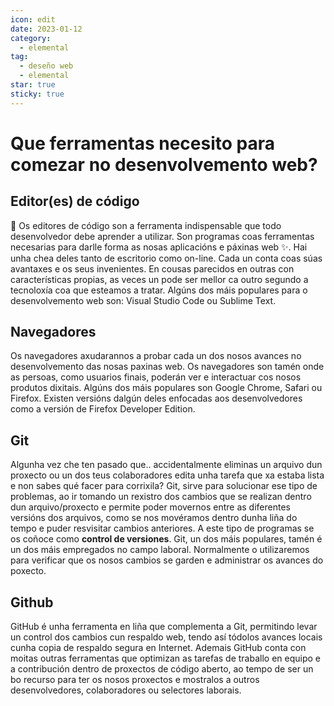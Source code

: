 ```yaml
---
icon: edit
date: 2023-01-12
category:
  - elemental
tag:
  - deseño web
  - elemental
star: true
sticky: true
---
```


# Que ferramentas necesito para comezar no desenvolvemento web?

## Editor(es) de código

 🤔 Os editores de código son a ferramenta indispensable que todo desenvolvedor debe aprender a utilizar. Son programas coas ferramentas necesarias para darlle forma as nosas aplicacións e páxinas web ✨. Hai unha chea deles tanto de escritorio como on-line. Cada un conta coas súas avantaxes e os seus invenientes. En cousas parecidos en outras con características propias, as veces un pode ser mellor ca outro segundo a tecnoloxía coa que esteamos a tratar.
Algúns dos máis populares para o desenvolvemento web son: Visual Studio Code ou Sublime Text.

## Navegadores

Os navegadores axudarannos a probar cada un dos nosos avances no desenvolvemento das nosas paxinas web. Os navegadores son tamén onde as persoas, como usuarios finais, poderán ver e interactuar cos nosos produtos dixitais. Algúns dos máis populares son Google Chrome, Safari ou Firefox. Existen versións dalgún deles enfocadas aos desenvolvedores como a versión de Firefox Developer Edition.

## Git

Algunha vez che ten pasado que.. accidentalmente eliminas un arquivo dun proxecto ou un dos teus colaboradores edita unha tarefa que xa estaba lista e non sabes qué facer para corrixila? 
Git, sirve para solucionar ese tipo de problemas, ao ir tomando un rexistro dos cambios que se realizan dentro dun arquivo/proxecto e permite poder movernos entre as diferentes versións dos arquivos, como se nos movéramos dentro dunha liña do tempo e puder resvisitar cambios anteriores. A este tipo de programas se os coñoce como **control de versiones**. Git, un dos máis populares, tamén é un dos máis empregados no campo laboral. Normalmente o utilizaremos para verificar que os nosos cambios se garden e administrar os avances
 do poxecto.

## Github

GitHub é unha ferramenta en liña que complementa a Git, permitindo levar un control dos cambios cun respaldo web, tendo así tódolos avances locais cunha copia de respaldo segura en Internet. Ademais GitHub conta con moitas outras ferramentas que optimizan as tarefas de traballo en equipo e a contribución dentro de proxectos de código aberto, ao tempo de ser un bo recurso para ter os nosos proxectos e mostralos a outros desenvolvedores, colaboradores ou selectores laborais.